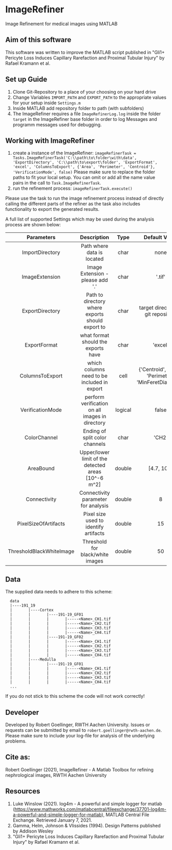 # ImageRefiner
Image Refinement for medical images using MATLAB

## Aim of this software
This software was written to improve the MATLAB script published in "Gli1+ Pericyte Loss Induces Capillary Rarefaction and
Proximal Tubular Injury" by Rafael Kramann et al. 

## Set up Guide
1. Clone Git-Repository to a place of your choosing on your hard drive
2. Change Variables `IMPORT_PATH` and `EXPORT_PATH` to the appropriate values for your setup inside `Settings.m`  
3. Inside MATLAB add repository folder to path (with subfolders)
4. The ImageRefiner requires a file `ImageRefinerLog.log` inside the folder `target` in the ImageRefiner base folder in order to log Messages and programm messages used for debugging. 

## Working with ImageRefiner
1. create a instance of the ImageRefiner: `imageRefinerTask = Tasks.ImageRefinerTask('C:\\path\to\folder\with\data', 'ExportDirectory', 'C:\\path\to\export\folder', 'ExportFormat', 'excel', 'ColumnsToExport', {'Area', 'Perimeter', 'Centroid'}, 'VerificationMode', false)`
Please make sure to replace the folder paths to fit your local setup. You can omit or add all the name value pairs in the call to `Task.ImageRefinerTask`. 
2. run the refinement process: `imageRefinerTask.execute()`

Please use the task to run the image refinement process instead of directly calling the different parts of the refiner as the task also includes functionality to export the generated results.  

A full list of supported Settings which may be used during the analysis process are shown below: 

| Parameters                | Description                                         | Type    | Default Value                                         |
| :-----------------------: | :-------------------------------------------------: | :-----: | :----------------------------------------------------:|
| ImportDirectory           | Path where data is located                          | char    | none                                                  |
| ImageExtension            | Image Extension - please add '.'                    | char    | '.tif'                                                |
| ExportDirectory           | Path to directory where exports should export to    | char    | target directory in git repository                    |
| ExportFormat              | what format should the exports have                 | char    | 'excel'                                               |
| ColumnsToExport           | which columns need to be included in export         | cell    | {'Centroid', 'Area', 'Perimeter', 'MinFeretDiameter'} | 
| VerificationMode          | perform verification on all images in directory     | logical | false                                                 |
| ColorChannel              | Ending of split color channels                      | char    | 'CH2'                                                 |
| AreaBound                 | Upper/lower limit of the detected areas [10^-6 m^2] | double  | [4.7, 100]                                            |
| Connectivity              | Connectivity parameter for analysis                 | double  | 8                                                     |
| PixelSizeOfArtifacts      | Pixel size used to identify artifacts               | double  | 15                                                    |   
| ThresholdBlackWhiteImage  | Threshold for black/white images                    | double  | 50                                                    |


## Data
The supplied data needs to adhere to this scheme: 

```  
  data
  |----191_19
  |       |----Cortex
  |       |       |----191-19_GF01
  |       |       |       |-----<Name>_CH1.tif
  |       |       |       |-----<Name>_CH2.tif
  |       |       |       |-----<Name>_CH3.tif
  |       |       |       |-----<Name>_CH4.tif
  |       |       |----191-19_GF02
  |       |       |       |-----<Name>_CH1.tif
  |       |       |       |-----<Name>_CH2.tif
  |       |       |       |-----<Name>_CH3.tif
  |       |       |       |-----<Name>_CH4.tif
  |       |----Medulla
  |       |       |----191-19_GF01
  |       |       |       |-----<Name>_CH1.tif
  |       |       |       |-----<Name>_CH2.tif
  |       |       |       |-----<Name>_CH3.tif
  |       |       |       |-----<Name>_CH4.tif
  ...
```

If you do not stick to this scheme the code will not work correctly!

## Developer
Developed by Robert Goellinger, RWTH Aachen University. Issues or requests can be submitted by email to `robert.goellinger@rwth-aachen.de`. Please make sure to include your log-file for analysis of the underlying problems.

## Cite as: 
Robert Goellinger (2021), ImageRefiner - A Matlab Toolbox for refining nephrological images, RWTH Aachen University

## Resources
1.  Luke Winslow (2021). log4m - A powerful and simple logger for matlab (https://www.mathworks.com/matlabcentral/fileexchange/37701-log4m-a-powerful-and-simple-logger-for-matlab), MATLAB Central File Exchange. Retrieved January 7, 2021. 
2. Gamma, Helm, Johnson & Vlissides (1994). Design Patterns published by Addison Wesley
3. "Gli1+ Pericyte Loss Induces Capillary Rarefaction and Proximal Tubular Injury" by Rafael Kramann et al. 